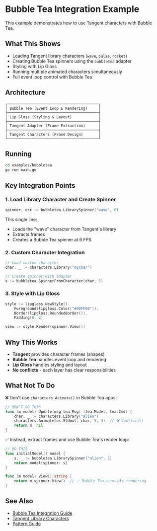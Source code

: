 # Bubble Tea Integration Example

This example demonstrates how to use Tangent characters with Bubble Tea.

## What This Shows

- Loading Tangent library characters (`wave`, `pulse`, `rocket`)
- Creating Bubble Tea spinners using the `bubbletea` adapter
- Styling with Lip Gloss
- Running multiple animated characters simultaneously
- Full event loop control with Bubble Tea

## Architecture

```
┌─────────────────────────────────────────┐
│ Bubble Tea (Event Loop & Rendering)     │
├─────────────────────────────────────────┤
│ Lip Gloss (Styling & Layout)            │
├─────────────────────────────────────────┤
│ Tangent Adapter (Frame Extraction)      │
├─────────────────────────────────────────┤
│ Tangent Characters (Frame Design)       │
└─────────────────────────────────────────┘
```

## Running

```bash
cd examples/bubbletea
go run main.go
```

## Key Integration Points

### 1. Load Library Character and Create Spinner

```go
spinner, err := bubbletea.LibrarySpinner("wave", 6)
```

This single line:
- Loads the "wave" character from Tangent's library
- Extracts frames
- Creates a Bubble Tea spinner at 6 FPS

### 2. Custom Character Integration

```go
// Load custom character
char, _ := characters.Library("mychar")

// Create spinner with adapter
s := bubbletea.SpinnerFromCharacter(char, 5)
```

### 3. Style with Lip Gloss

```go
style := lipgloss.NewStyle().
    Foreground(lipgloss.Color("#00FF00")).
    Border(lipgloss.RoundedBorder()).
    Padding(0, 2)

view := style.Render(spinner.View())
```

## Why This Works

- **Tangent** provides character frames (shapes)
- **Bubble Tea** handles event loop and rendering
- **Lip Gloss** handles styling and layout
- **No conflicts** - each layer has clear responsibilities

## What Not To Do

❌ Don't use `characters.Animate()` in Bubble Tea apps:

```go
// DON'T DO THIS
func (m model) Update(msg tea.Msg) (tea.Model, tea.Cmd) {
    char, _ := characters.Library("alien")
    characters.Animate(os.Stdout, char, 5, 3)  // ❌ Conflicts!
    return m, nil
}
```

✅ Instead, extract frames and use Bubble Tea's render loop:

```go
// DO THIS
func initialModel() model {
    s, _ := bubbletea.LibrarySpinner("alien", 5)
    return model{spinner: s}
}

func (m model) View() string {
    return m.spinner.View()  // ✅ Bubble Tea controls rendering
}
```

## See Also

- [Bubble Tea Integration Guide](../../docs/BUBBLETEA_INTEGRATION.md)
- [Tangent Library Characters](../../docs/LIBRARY.md)
- [Pattern Guide](../../docs/PATTERN_GUIDE.md)

